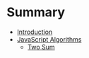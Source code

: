 # Summary

* [Introduction](README.md)
* [JavaScript Algorithms](javascript-algorithms.md)
    * [Two Sum](two-sum.md)

